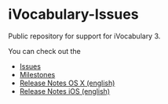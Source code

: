 iVocabulary-Issues
==================

Public repository for support for iVocabulary 3. 

You can check out the

- [Issues](https://github.com/chbeer/iVocabulary-Support/issues)
- [Milestones](https://github.com/chbeer/iVocabulary-Support/milestones)
- [Release Notes OS X (english)](Releasenotes/ReleaseNotes_macOS_English.md)
- [Release Notes iOS (english)](Releasenotes/ReleaseNotes_iOS_English.md)
